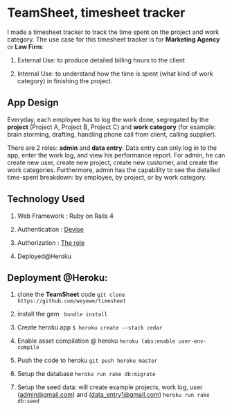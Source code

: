 # TeamSheet, timesheet tracker 


I made a timesheet tracker to track the time spent on the project and work category. The use case for this timesheet tracker is for __Marketing Agency__ or __Law Firm__:

1. External Use: to produce detailed billing hours to the client 

2. Internal Use: to understand how the time is spent (what kind of work category) in finishing the project.


## App Design

Everyday, each employee has to log the work done, segregated by the __project__ (Project A, Project B, Project C) and __work category__ (for example: brain storming, drafting, handling phone call from client, calling supplier). 

There are 2 roles: __admin__ and __data entry__. Data entry can only log in to the app, enter the work log, and view his performance report. For admin, he can create new user, create new project, create new customer, and create the work categories. Furthermore, admin has the capability to see the detailed time-spent breakdown: by employee, by project, or by work category. 

## Technology Used

1. Web Framework : Ruby on Rails 4 

2. Authentication : [Devise](https://github.com/plataformatec/devise) 

3. Authorization : [The role](https://github.com/the-teacher/the_role)

4. Deployed@Heroku 



## Deployment @Heroku: 

1. clone the __TeamSheet__ code 
`git clone https://github.com/weyewe/timesheet`

2. install the gem 
` bundle install`

3. Create heroku app
`$ heroku create --stack cedar`

4. Enable asset compilation @ heroku 
`heroku labs:enable user-env-compile`

5. Push the code to heroku 
`git push heroku master`

6. Setup the database 
`heroku run rake db:migrate`

7. Setup the seed data: will create example projects, work log, user (admin@gmail.com) and (data_entry1@gmail.com)
`heroku run rake db:seed`





